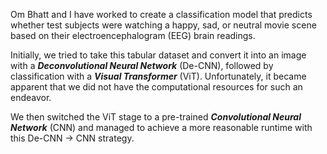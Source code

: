 Om Bhatt and I have worked to create a classification model that predicts whether test subjects were watching a happy, sad, or neutral movie scene based on their </b></em>electroencephalogram</em></b> (EEG) brain readings.

Initially, we tried to take this tabular dataset and convert it into an image with a <em><b>Deconvolutional Neural Network</b></em> (De-CNN), followed by classification with a <b><em>Visual Transformer</b></em> (ViT). Unfortunately, it became apparent that we did not have the computational resources for such an endeavor.

We then switched the ViT stage to a pre-trained <b><em>Convolutional Neural Network</b></em> (CNN) and managed to achieve a more reasonable runtime with this De-CNN -> CNN strategy.
